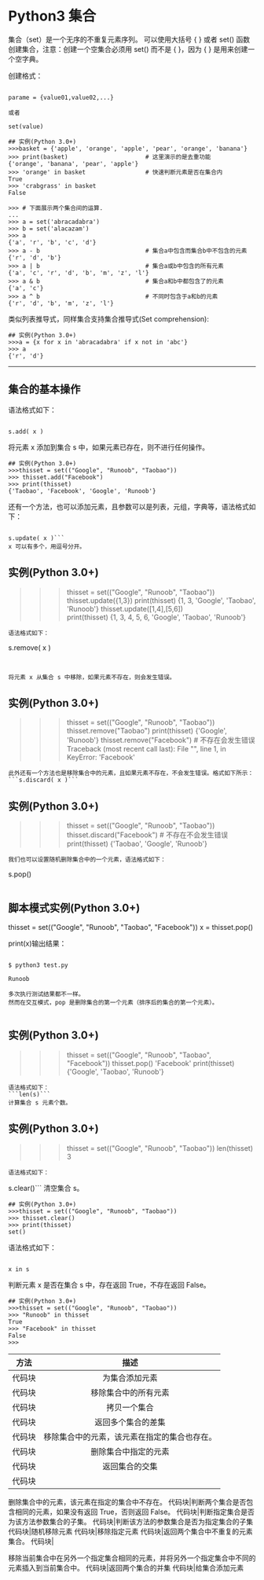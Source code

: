 # Python3 集合

集合（set）是一个无序的不重复元素序列。
可以使用大括号 { } 或者 set() 函数创建集合，注意：创建一个空集合必须用 set() 而不是 { }，因为 { } 是用来创建一个空字典。


创建格式：
```
parame = {value01,value02,...}
或者
set(value)
```
```
## 实例(Python 3.0+)
>>>basket = {'apple', 'orange', 'apple', 'pear', 'orange', 'banana'}
>>> print(basket)                      # 这里演示的是去重功能
{'orange', 'banana', 'pear', 'apple'}
>>> 'orange' in basket                 # 快速判断元素是否在集合内
True
>>> 'crabgrass' in basket
False
 
>>> # 下面展示两个集合间的运算.
...
>>> a = set('abracadabra')
>>> b = set('alacazam')
>>> a                                  
{'a', 'r', 'b', 'c', 'd'}
>>> a - b                              # 集合a中包含而集合b中不包含的元素
{'r', 'd', 'b'}
>>> a | b                              # 集合a或b中包含的所有元素
{'a', 'c', 'r', 'd', 'b', 'm', 'z', 'l'}
>>> a & b                              # 集合a和b中都包含了的元素
{'a', 'c'}
>>> a ^ b                              # 不同时包含于a和b的元素
{'r', 'd', 'b', 'm', 'z', 'l'}
```
类似列表推导式，同样集合支持集合推导式(Set comprehension):
```
## 实例(Python 3.0+)
>>>a = {x for x in 'abracadabra' if x not in 'abc'}
>>> a
{'r', 'd'}
```
---
## 集合的基本操作

语法格式如下：
```
s.add( x )
```

将元素 x 添加到集合 s 中，如果元素已存在，则不进行任何操作。
```
## 实例(Python 3.0+)
>>>thisset = set(("Google", "Runoob", "Taobao"))
>>> thisset.add("Facebook")
>>> print(thisset)
{'Taobao', 'Facebook', 'Google', 'Runoob'}
```
还有一个方法，也可以添加元素，且参数可以是列表，元组，字典等，语法格式如下：
```
s.update( x )```
x 可以有多个，用逗号分开。
```
## 实例(Python 3.0+)
>>>thisset = set(("Google", "Runoob", "Taobao"))
>>> thisset.update({1,3})
>>> print(thisset)
{1, 3, 'Google', 'Taobao', 'Runoob'}
>>> thisset.update([1,4],[5,6])  
>>> print(thisset)
{1, 3, 4, 5, 6, 'Google', 'Taobao', 'Runoob'}
>>>
```
语法格式如下：
```
s.remove( x )
```

将元素 x 从集合 s 中移除，如果元素不存在，则会发生错误。
```
## 实例(Python 3.0+)
>>>thisset = set(("Google", "Runoob", "Taobao"))
>>> thisset.remove("Taobao")
>>> print(thisset)
{'Google', 'Runoob'}
>>> thisset.remove("Facebook")   # 不存在会发生错误
Traceback (most recent call last):
  File "<stdin>", line 1, in <module>
KeyError: 'Facebook'
>>>
```
此外还有一个方法也是移除集合中的元素，且如果元素不存在，不会发生错误。格式如下所示：
```s.discard( x )```
```
## 实例(Python 3.0+)
>>>thisset = set(("Google", "Runoob", "Taobao"))
>>> thisset.discard("Facebook")  # 不存在不会发生错误
>>> print(thisset)
{'Taobao', 'Google', 'Runoob'}
```
我们也可以设置随机删除集合中的一个元素，语法格式如下：
```
s.pop() 
```
```
## 脚本模式实例(Python 3.0+)
thisset = set(("Google", "Runoob", "Taobao", "Facebook"))
x = thisset.pop()
 
print(x)输出结果：
```
$ python3 test.py 
Runoob
```

```
多次执行测试结果都不一样。
然而在交互模式，pop 是删除集合的第一个元素（排序后的集合的第一个元素）。

```
## 实例(Python 3.0+)
>>>thisset = set(("Google", "Runoob", "Taobao", "Facebook"))
>>> thisset.pop()
'Facebook'
>>> print(thisset)
{'Google', 'Taobao', 'Runoob'}
>>>
```
语法格式如下：
```len(s)```
计算集合 s 元素个数。
```
## 实例(Python 3.0+)
>>>thisset = set(("Google", "Runoob", "Taobao"))
>>> len(thisset)
3
```
语法格式如下：
```
s.clear()```
清空集合 s。
```
## 实例(Python 3.0+)
>>>thisset = set(("Google", "Runoob", "Taobao"))
>>> thisset.clear()
>>> print(thisset)
set()
```
语法格式如下：
```
x in s
```
判断元素 x 是否在集合 s 中，存在返回 True，不存在返回 False。
```
## 实例(Python 3.0+)
>>>thisset = set(("Google", "Runoob", "Taobao"))
>>> "Runoob" in thisset
True
>>> "Facebook" in thisset
False
>>>
```
方法|描述
:-:|:-:
代码块|为集合添加元素
代码块|移除集合中的所有元素
代码块|拷贝一个集合
代码块|返回多个集合的差集
代码块|移除集合中的元素，该元素在指定的集合也存在。
代码块|删除集合中指定的元素
代码块|返回集合的交集
代码块|
  删除集合中的元素，该元素在指定的集合中不存在。
代码块|判断两个集合是否包含相同的元素，如果没有返回 True，否则返回 False。
代码块|判断指定集合是否为该方法参数集合的子集。
代码块|判断该方法的参数集合是否为指定集合的子集
代码块|随机移除元素
代码块|移除指定元素
代码块|返回两个集合中不重复的元素集合。
代码块|
  移除当前集合中在另外一个指定集合相同的元素，并将另外一个指定集合中不同的元素插入到当前集合中。 
代码块|返回两个集合的并集
代码块|给集合添加元素
